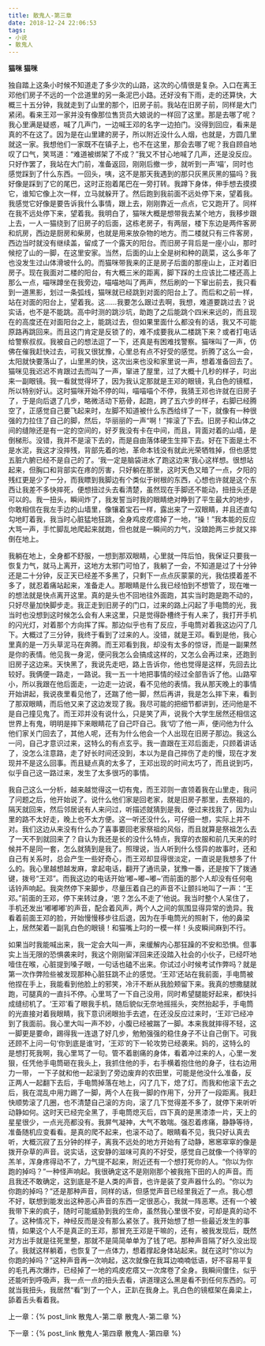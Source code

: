 ```yaml
---
title: 散鬼人-第三章
date: 2018-12-24 22:06:53
tags:
- 小说
- 散鬼人
---
```


**猫咪 猫咪**

  独自踏上这条小时候不知道走了多少次的山路，这次的心情很是复杂。入口在离王邓他们房子不远的一个岔道里的另一条泥巴小路。还好没有下雨，走的还算快，大概三十五分钟，我就走到了山里的那个，旧房子前。我站在旧房子前，同样是大门紧闭。看来王邓一家并没有像那位售货员大娘说的一样回了这里。那是去哪了呢？我心里满是疑惑，喊了几声门，一边喊王邓的名字一边拍门。没得到回应，看来是真的不在这了。因为是在山里建的房子，所以附近没什么人烟，也就是，方圆几里就这一家。我想他们一家既不在镇子上，也不在这里，那会去哪了呢？我自顾自地叹了口气，笑骂道：“难道被绑架了不成？”我又不甘心地喊了几声，还是没反应。只好作罢了，我站在大门前，准备返回，刚刚后撤一步，就听到一声‘喵’，同时也感觉踩到了什么东西。一回头，咦，这不是那天我遇到的那只灰黑灰黑的猫吗？我好像是踩到了它的尾巴，这时正抱着尾巴在一旁打转。我蹲下身体，伸手想去摸摸它，谁知它像上次一样，立马就躲开了。然后跑到我前面不远处停下来，望着我。我感觉它好像是要告诉我什么事情，跟上去，刚刚靠近一点点，它又跑开了。同样在我不远处停下来，望着我。我明白了，猫咪大概是想带我去某个地方，我移步跟上去，一人一猫绕到了旧房子的后面，这栋老房子，有两层，楼下东边是两件客房和炕房，西边是厨房和柴房，也就是用来放杂物的地方。而二楼就只有三件客房，西边当时就没有继续盖，留成了一个露天的阳台。而旧房子背后是一座小山，那时候挖了山的一脚，在这里安家。当然，后面的山上全是树和种的蔬菜，这么多年了也没发生过山体滑坡什么的。而猫咪带我来的正是房子后面的那座山上，正对着旧房子。现在我面对二楼的阳台，有大概三米的距离，脚下踩的土应该比二楼还高上那么一点，喵咪蹲坐在我旁边，喵喵地叫了两声，然后刷的一下窜出前去，我只看到一道黑影，划过一条弧线，猫咪就已经跳到对面的阳台上了。而后和之前一样，站在对面的阳台上，望着我。这……我要怎么跟过去啊，我想，难道要跳过去？说实话，也不是不能跳。高中时测的跳沙坑，助跑了之后能跳个四米来远的，而且现在的高度还在对面阳台之上，能跳过去，但如果里面什么都没有的话，我又不可能原路再跳回来。而且这门肯定是反锁了的，难不成要我从二楼跳下来？或者打电话给警察叔叔。我被自己的想法逗了一下，还真是有困难找警察。猫咪叫了一声，仿佛在催我赶快过去，可我又很犹豫，心里总有点不好受的感觉。折腾了这么一会，太阳就快要落山了，山里黑的快，这次出来也没和家里说一声，想着准备回去了。猫咪见我迟迟不肯跟过去而叫了一声，窜进了屋里，过了大概十几秒的样子，叼出来一副眼镜。我一看就觉得坏了，因为我认定那就是王邓的眼镜，乳白色的镜框，所以特别好认。这时猫咪开始不停的叫，喵喵喵个不停，我猜王邓也许就在旧房子了，于是向后退了几步，略微活动下筋骨，起跑，跨了五六步的样子，右脚已经腾空了，正感觉自己要飞起来时，左脚不知道被什么东西给绊了一下，就像有一种很强的力拉住了自己的脚，然后，华丽丽的一声“啊！”摔滚了下去。旧房子和山体之间的缝隙还是有一定的空间的，好歹我没有卡在中间，而且，背面对着的山墙，是倒梯形。没错，我并不是滚下去的，而是自由落体硬生生摔下去。好在下面是土不是水泥，我这才没摔残，背部先着的地，革命本钱没有就此光荣牺牲掉，但也感觉五脏六腑已经不是自己的了。‘我一定是脑袋进水了跑这边来’我心这样想。很想站起来，但胸口和背部实在疼的厉害，只好躺在那里，这时天色又暗了一点，夕阳的残红更是少了一分，而我瞟到我脚边有个类似于树根的东西，心想也许就是这个东西让我差不多快摔死，便想扭过头去看清楚，虽然现在手脚还不能动，扭扭头还是可以的。我一扭头，瞬间炸了，我发誓当时我的眼睛绝对睁到了平生最大的地步，你敢相信在我左手边的山墙里，像镶着宝石一样，露出来了一双眼睛，并且还直勾勾地盯着我，我当时心脏猛地狂跳，全身鸡皮疙瘩掉了一地，“操！”我本能的反应大骂一声，手忙脚乱地爬起来就跑，但也就是一瞬间的力气，没踉跄两三步就又摔倒在地上。

  我躺在地上，全身都不舒服，一想到那双眼睛，心里就一阵后怕，我保证只要我一恢复力气，就马上离开，这地方太邪门可怕了，我躺了一会，不知道是过了十分钟还是二十分钟，反正天已经差不多黑了，只剩下一点点灰蒙蒙的光，我估摸着差不多了，就忍着痛站起来，准备走人。那眼睛是什么我已经怕到不想管了，现在唯一的想法就是快点离开这里。真的是头也不回地往外面跑，其实当时跑是跑不动的，只好尽量加快脚步走。我正走到旧房子的门口，过来的路上闪起了手电筒的光，我当时也没想到这时候怎么会有人来这里，只是觉得卧槽终于有人来了，我打开手机的闪光灯，对着那个方向挥了挥。那边似乎也有了反应，手电筒对着我这边闪了几下。大概过了三分钟，我终于看到了过来的人。没错，就是王邓。看到是他，我心里真的是一万头草泥马在奔腾。而王邓看到我，却没有太多的惊讶，而是一副果然是你的表情。他见我一身泥，便问我怎么会搞成这样的，又怎么会再过来，还跑到旧房子这边来。天快黑了，我说先走吧，路上告诉你，他也觉得是这样，先回去比较好。我俩便一路走，一路说。我一五一十地把事情的经过全部告诉了他。山路窄小，所以我跟在他后面走，一边走一边说，看不见他的表情。我从那天晚上的事情开始讲起，我说夜里看见他了，还踹了他一脚，然后再讲，我是怎么摔下来，看到了那双眼睛，而后他又来了这边发现了我。我尽可能的把细节都讲到，还问他是不是自己撞见鬼了。而王邓并没有说什么，只是笑了声，说我个大学生居然还相信这世界上有鬼，明明是摔下来眼睛花了自己吓自己。我‘切’了他一声，便问他为什么他们家关门回去了，其他人呢，还有为什么他会一个人出现在旧房子那边。我这么一问，自己才意识过来，这特么的有点玄乎。我一直跟在王邓后面走，只顾着讲话了，没怎么注意路，走了好长时间还没到，本以为是自己摔伤了走的慢，现在才发现并不是这么回事。而且疑点真的太多了，王邓出现的时间太巧了，而且说到巧，似乎自己这一路过来，发生了太多很巧的事情。

  我自己这么一分析，越来越觉得这一切有鬼，而王邓则一直领着我在山里走，我问了问题之后，他开始说了。说什么他们家是回老家，就是旧房子那里，去祭祖的，隔天就回来，然后邻居说有人来问过，听描述就猜到是我，便过来找我了，因为山里的路不太好走，晚上也不太方便。这一听还没什么，可仔细一想，实际上并不对。我们这边从来没有什么办了喜事要回老家祭祖的风俗，而且就算是祭祖怎么去了一天不到就回来了？自认为我还是长的没什么特点，我穿的衣服和前几天来的时候并不是同一套，怎么就猜到是我了。照理说，当人听到什么怪异的故事时，还和自己有关系时，总会产生一些好奇心，而王邓却显得很淡定，一直说是我想多了什么的。我心里越想越发麻，拿起电话，翻开了通讯录，犹豫一番，还是按下了拨通键，拨号“王邓”。而我这边的电话开始‘嘟~嘟~嘟~’而前面的那个人却没有任何电话铃声响起。我突然停下来脚步，尽量压着自己的声音不让颤抖地叫了一声：“王邓。”前面的王邓，停下来转过身，‘恩？怎么不走了’他说。我当时整个人呆住了，手机还发出‘嘟嘟嘟’的声音，配合着风声，两个人之间的氛围显得异常的诡异。我看着前面王邓的脸，开始慢慢移步往后退，因为在手电筒光的照射下，他的鼻梁上，居然架着一副乳白色的眼镜！和猫嘴上叼的一模一样！头皮瞬间麻到不行。

  如果当时我能喊出来，我一定会大叫一声，来缓解内心那狂躁的不安和恐惧。但事实上当无限的恐惧袭来时，我这个刚刚留洋回来还没踏入社会的小伙子，已经吓地噎住在喉，心脏提到嗓子眼，一句话也磕不出来。你试过小时候考试作弊吗？就是第一次作弊险些被发现那种心脏狂跳不止的感觉。‘王邓’还站在我前面，手电筒被他捏在手上，我能看到他脸上的邪笑，冷汗不断从我脸颊留下来。我真的想撒腿就跑，可腿真的一直抖不停。心里骂了一下自己没用，同时希望腿能好起来，都快抖成缝纫机了。‘王邓’看了眼我手机，随后貌似无奈地摇摇头，突然抬起手，手电筒的光直接对着我眼睛，我下意识闭眼抬手去遮，在还没反应过来时，‘王邓’已经冲到了我面前。我心里大叫一声不妙，小腹已经被踹了一脚。本来我就摔得不轻，这一脚更是要命，踢得我一连退了好几步，勉勉强强的稳住身子不让自己倒下。可我还顾不上问一句‘你到底是谁’时，‘王邓’的下一轮攻势已经袭来。妈的，这特么的是想打死我啊，我心里骂了一句。管不着剧痛的身体，看着冲过来的人，心里一发狠，任凭他手电筒砸在我头上，我抓住他的手，右手横着抱住他的身子，往右边用力一带， 一下子就和他一起滚到了旁边废弃的农田里，可能是他没什么准备，反正两人一起翻下去后，手电筒掉落在地上，闪了几下，熄了灯。而我和他滚下去之后，我在混乱中用力踢了一脚，两个人在我一脚的作用下，分开了一段距离。我赶快顺势滚了几圈，也不清楚自己滚的方向，滚了几下觉得差不多了，就停下来听听动静如何。这时天已经完全黑了，手电筒熄灭后，四下真的是黑漆漆一片，天上的星星很少，一点光亮都没有。我屏气凝神，大气不敢喘。强忍着疼痛，静静等待，准备随机应变看看。是真的爬不起来，也滚不动了。眼睛看不见，我只好认真去听，大概沉寂了五分钟的样子，离我不远处的地方开始有了动静，窸窸窣窣的像是拨开杂草的声音。说实话，这安静的滋味可真的不好受，感觉自己就像一个待宰的羔羊，浑身疼得动不了，力气提不起来，附近还有一个想打死你的人。“你以为你跑的掉吗？”一种怪声响起。我很确定这不是刚刚那个被我拖下田的人的声音。而且我还不敢确定，这到底是不是人类的声音，也许是装了变声器什么的。“你以为你跑的掉吗？”还是那种声音，同样的话，但感觉声音已经里我近了一点。我心想不好，联想到能发出这种恶心声音的东西一定很恶心，我就一阵恶寒。还有一个被我带下来的疯子，随时可能威胁到我的生命，虽然我心里很不安，可却是真的动不了。这种情况下，神经反而是没有那么紧张了。我开始想了想一些最近发生的事情，如果这个人不是真正的王邓，那冒充王邓是干嘛的，还有，被我发现后，既然对方出手就是往死里整，那就不是简简单单为了钱了吧。那种声音隔了好久没出现了。我就这样躺着，也恢复了一点体力，想着撑起身体站起来。就在这时“你以为你跑的掉吗？”这种声音再一次响起，这次就像在我耳边喃喃低语，好不容易平复的毛孔再次爆炸，已经掉了一地的鸡皮疙瘩又一次席卷了全身。我瞬间僵住，似乎还能听到呼吸声，我一点一点的扭头去看，讲道理这么黑是看不到任何东西的。可就当我扭头，我居然“看”到了一个人，正趴在我身上。乳白色的镜框架在鼻梁上，舔着舌头看着我。



上一章：{% post_link 散鬼人-第二章 散鬼人-第二章 %}

下一章：{% post_link 散鬼人-第四章 散鬼人-第四章 %}